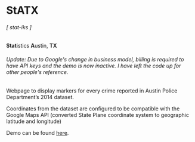 # StATX
###### [ stat-iks ]
**Stat**istics **A**ustin, **TX**
###### Update: Due to Google's change in business model, billing is required to have API keys and the demo is now inactive. I have left the code up for other people's reference.

Webpage to display markers for every crime reported in Austin Police Department’s 2014 dataset.

Coordinates from the dataset are configured to be compatible with the Google Maps API
(converted State Plane coordinate system to geographic latitude and longitude)

Demo can be found [here](https://github.com/lee-pham/StATX).
